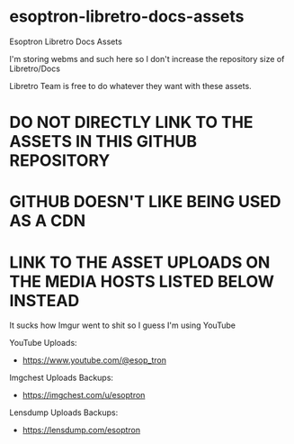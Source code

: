 # esoptron-libretro-docs-assets

Esoptron Libretro Docs Assets

I'm storing webms and such here so I don't increase the repository size of Libretro/Docs

Libretro Team is free to do whatever they want with these assets.

# **DO NOT DIRECTLY LINK TO THE ASSETS IN THIS GITHUB REPOSITORY**

# **GITHUB DOESN'T LIKE BEING USED AS A CDN**

# **LINK TO THE ASSET UPLOADS ON THE MEDIA HOSTS LISTED BELOW INSTEAD**

It sucks how Imgur went to shit so I guess I'm using YouTube

YouTube Uploads:

* https://www.youtube.com/@esop_tron

Imgchest Uploads Backups:

* https://imgchest.com/u/esoptron

Lensdump Uploads Backups:

* https://lensdump.com/esoptron
